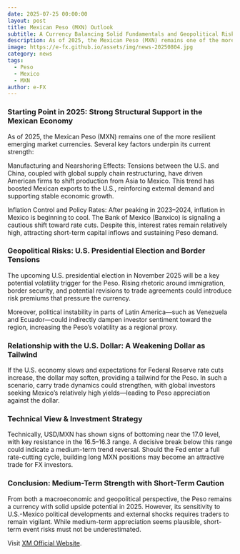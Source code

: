 ```yaml
---
date: 2025-07-25 00:00:00
layout: post
title: Mexican Peso (MXN) Outlook
subtitle: A Currency Balancing Solid Fundamentals and Geopolitical Risks
description: As of 2025, the Mexican Peso (MXN) remains one of the more resilient emerging market currencies. Several key factors underpin its current strength 
image: https://e-fx.github.io/assets/img/news-20250804.jpg
category: news
tags:
  - Peso
  - Mexico
  - MXN
author: e-FX
---
```



### Starting Point in 2025: Strong Structural Support in the Mexican Economy
As of 2025, the Mexican Peso (MXN) remains one of the more resilient emerging market currencies. Several key factors underpin its current strength:

Manufacturing and Nearshoring Effects: Tensions between the U.S. and China, coupled with global supply chain restructuring, have driven American firms to shift production from Asia to Mexico. This trend has boosted Mexican exports to the U.S., reinforcing external demand and supporting stable economic growth.

Inflation Control and Policy Rates: After peaking in 2023–2024, inflation in Mexico is beginning to cool. The Bank of Mexico (Banxico) is signaling a cautious shift toward rate cuts. Despite this, interest rates remain relatively high, attracting short-term capital inflows and sustaining Peso demand.

### Geopolitical Risks: U.S. Presidential Election and Border Tensions
The upcoming U.S. presidential election in November 2025 will be a key potential volatility trigger for the Peso. Rising rhetoric around immigration, border security, and potential revisions to trade agreements could introduce risk premiums that pressure the currency.

Moreover, political instability in parts of Latin America—such as Venezuela and Ecuador—could indirectly dampen investor sentiment toward the region, increasing the Peso’s volatility as a regional proxy.

### Relationship with the U.S. Dollar: A Weakening Dollar as Tailwind
If the U.S. economy slows and expectations for Federal Reserve rate cuts increase, the dollar may soften, providing a tailwind for the Peso. In such a scenario, carry trade dynamics could strengthen, with global investors seeking Mexico’s relatively high yields—leading to Peso appreciation against the dollar.

### Technical View & Investment Strategy
Technically, USD/MXN has shown signs of bottoming near the 17.0 level, with key resistance in the 16.5–16.3 range. A decisive break below this range could indicate a medium-term trend reversal. Should the Fed enter a full rate-cutting cycle, building long MXN positions may become an attractive trade for FX investors.

### Conclusion: Medium-Term Strength with Short-Term Caution
From both a macroeconomic and geopolitical perspective, the Peso remains a currency with solid upside potential in 2025. However, its sensitivity to U.S.-Mexico political developments and external shocks requires traders to remain vigilant. While medium-term appreciation seems plausible, short-term event risks must not be underestimated.

Visit [XM Official Website](https://clicks.pipaffiliates.com/c?c=550036&l=en&p=0).